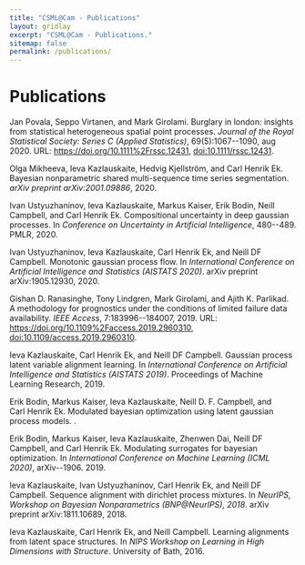 ```yaml
---
title: "CSML@Cam - Publications"
layout: gridlay
excerpt: "CSML@Cam - Publications."
sitemap: false
permalink: /publications/
---
```


# Publications
    
Jan Povala, Seppo Virtanen, and Mark Girolami. Burglary in london:
insights from statistical heterogeneous spatial point processes.
*Journal of the Royal Statistical Society: Series C (Applied
Statistics)*, 69(5):1067--1090, aug 2020. URL:
<https://doi.org/10.1111%2Frssc.12431>,
[doi:10.1111/rssc.12431](https://doi.org/10.1111/rssc.12431).

Olga Mikheeva, Ieva Kazlauskaite, Hedvig Kjellström, and Carl Henrik Ek.
Bayesian nonparametric shared multi-sequence time series segmentation.
*arXiv preprint arXiv:2001.09886*, 2020.

Ivan Ustyuzhaninov, Ieva Kazlauskaite, Markus Kaiser, Erik Bodin, Neill
Campbell, and Carl Henrik Ek. Compositional uncertainty in deep gaussian
processes. In *Conference on Uncertainty in Artificial Intelligence*,
480--489. PMLR, 2020.

Ivan Ustyuzhaninov, Ieva Kazlauskaite, Carl Henrik Ek, and Neill DF
Campbell. Monotonic gaussian process flow. In *International Conference
on Artificial Intelligence and Statistics (AISTATS 2020)*. arXiv
preprint arXiv:1905.12930, 2020.

Gishan D. Ranasinghe, Tony Lindgren, Mark Girolami, and Ajith K.
Parlikad. A methodology for prognostics under the conditions of limited
failure data availability. *IEEE Access*, 7:183996--184007, 2019. URL:
<https://doi.org/10.1109%2Faccess.2019.2960310>,
[doi:10.1109/access.2019.2960310](https://doi.org/10.1109/access.2019.2960310).

Ieva Kazlauskaite, Carl Henrik Ek, and Neill DF Campbell. Gaussian
process latent variable alignment learning. In *International Conference
on Artificial Intelligence and Statistics (AISTATS 2019)*. Proceedings
of Machine Learning Research, 2019.

Erik Bodin, Markus Kaiser, Ieva Kazlauskaite, Neill D. F. Campbell, and
Carl Henrik Ek. Modulated bayesian optimization using latent gaussian
process models. .

Erik Bodin, Markus Kaiser, Ieva Kazlauskaite, Zhenwen Dai, Neill DF
Campbell, and Carl Henrik Ek. Modulating surrogates for bayesian
optimization. In *International Conference on Machine Learning (ICML
2020)*, arXiv--1906. 2019.

Ieva Kazlauskaite, Ivan Ustyuzhaninov, Carl Henrik Ek, and Neill DF
Campbell. Sequence alignment with dirichlet process mixtures. In
*NeurIPS, Workshop on Bayesian Nonparametrics (BNP\@NeurIPS), 2018*.
arXiv preprint arXiv:1811.10689, 2018.

Ieva Kazlauskaite, Carl Henrik Ek, and Neill Campbell. Learning
alignments from latent space structures. In *NIPS Workshop on Learning
in High Dimensions with Structure*. University of Bath, 2016.
